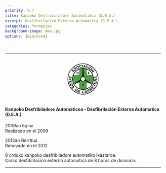 ```yaml
---
priority: 0.7
title: Kanpoko Desfribiladore Automatikoa (D.E.A.)
excerpt: Desfibrilación Externa Automatica (D.E.A.)
categories: formazioa
background-image: dea.jpg
options: [minihead]

---
```


<hr style="margin:0 0 1em 0;" />
<br>

<center><img src="/images/dya.jpg" alt="dya" width="20%" height="adjust" class="center"></center>
<br>  



#### Kanpoko Desfribiladore Automaticoa - Desfibrilación Externa Automatica (D.E.A.)
<p> </p>


2009an Egina<br> 
Realizado en el 2009<br> 

2012an Berritua <br> 
Renovado en el 2012 <br>

8 orduko kanpoko desfribiladore automatiko ikastaroa.<br>
Curso desfibrilación externa automatica de 8 horas de duración.
<br>
<hr style="margin:0 0 1em 0;" />
<br>
